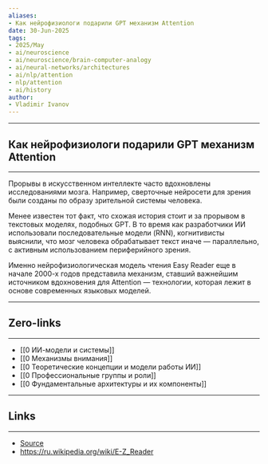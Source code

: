 ```yaml
---
aliases: 
- Как нейрофизиологи подарили GPT механизм Attention 
date: 30-Jun-2025
tags:
- 2025/May
- ai/neuroscience
- ai/neuroscience/brain-computer-analogy
- ai/neural-networks/architectures
- ai/nlp/attention
- nlp/attention
- ai/history
author:
- Vladimir Ivanov
---
```

-----
##  Как нейрофизиологи подарили GPT механизм Attention 
-----
Прорывы в искусственном интеллекте часто вдохновлены исследованиями мозга. Например, сверточные нейросети для зрения были созданы по образу зрительной системы человека.

Менее известен тот факт, что схожая история стоит и за прорывом в текстовых моделях, подобных GPT. В то время как разработчики ИИ использовали последовательные модели (RNN), когнитивисты выяснили, что мозг человека обрабатывает текст иначе — параллельно, с активным использованием периферийного зрения.

Именно нейрофизиологическая модель чтения Easy Reader еще в начале 2000-х годов представила механизм, ставший важнейшим источником вдохновения для Attention — технологии, которая лежит в основе современных языковых моделей.

---
## Zero-links
---
- [[0 ИИ-модели и системы]]
- [[0 Механизмы внимания]]
- [[0 Теоретические концепции и модели работы ИИ]]
- [[0 Профессиональные группы и роли]]
- [[0 Фундаментальные архитектуры и их компоненты]]

---
## Links
---
- [Source](https://t.me/turboproject/1702)
- https://ru.wikipedia.org/wiki/E-Z_Reader